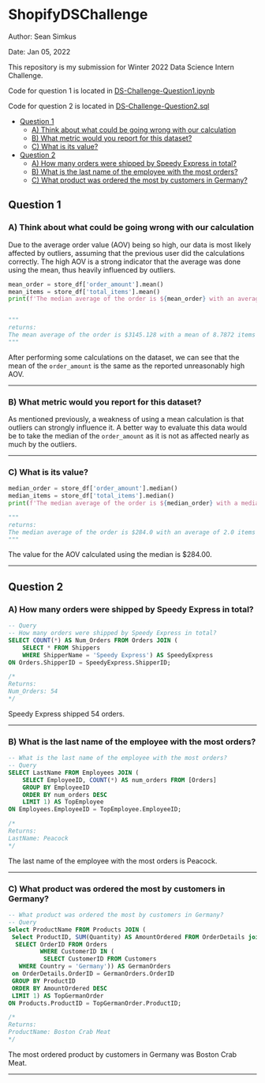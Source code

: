 
# ShopifyDSChallenge

Author: Sean Simkus

Date: Jan 05, 2022

This repository is my submission for Winter 2022 Data Science Intern Challenge.

Code for question 1 is located in [DS-Challenge-Question1.ipynb](https://github.com/seansimkus/Shopify-Challange/blob/main/DS-Challenge-Question1.ipynb)

Code for question 2 is located in [DS-Challenge-Question2.sql](https://github.com/seansimkus/Shopify-Challange/blob/main/DS-Challenge-Question2.sql)

- [Question 1](#question-1)
  - [A) Think about what could be going wrong with our calculation](#a-think-about-what-could-be-going-wrong-with-our-calculation)
  - [B) What metric would you report for this dataset?](#b-what-metric-would-you-report-for-this-dataset)
  - [C) What is its value?](#c-what-is-its-value)
- [Question 2](#question-2)
  - [A) How many orders were shipped by Speedy Express in total?](#a-how-many-orders-were-shipped-by-speedy-express-in-total)
  - [B) What is the last name of the employee with the most orders?](#b-what-is-the-last-name-of-the-employee-with-the-most-orders)
  - [C) What product was ordered the most by customers in Germany?](#c-what-product-was-ordered-the-most-by-customers-in-germany)

## Question 1

### A) Think about what could be going wrong with our calculation

Due to the average order value (AOV) being so high, our data is most likely affected by outliers, assuming that the previous user did the calculations correctly. The high AOV is a strong indicator that the average was done using the mean, thus heavily influenced by outliers.

```python
mean_order = store_df['order_amount'].mean()
mean_items = store_df['total_items'].mean()
print(f'The median average of the order is ${mean_order} with an average of {mean_items} items sold')


""" 
returns:
The mean average of the order is $3145.128 with a mean of 8.7872 items sold
"""

```

  After performing some calculations on the dataset, we can see that the mean of the `order_amount` is the same as the reported unreasonably high AOV.

---

### B) What metric would you report for this dataset?

  As mentioned previously, a weakness of using a mean calculation is that outliers can strongly influence it. A better way to evaluate this data would be to take the median of the `order_amount` as it is not as affected nearly as much by the outliers.

---

### C) What is its value?

```python
median_order = store_df['order_amount'].median()
median_items = store_df['total_items'].median()
print(f'The median average of the order is ${median_order} with a median of {median_items} items sold')

"""
returns:
The median average of the order is $284.0 with an average of 2.0 items sold
"""
```

  The value for the AOV calculated using the median is $284.00.

---

## Question 2

### A) How many orders were shipped by Speedy Express in total?

```SQL
-- Query
-- How many orders were shipped by Speedy Express in total?
SELECT COUNT(*) AS Num_Orders FROM Orders JOIN (
    SELECT * FROM Shippers
    WHERE ShipperName = 'Speedy Express') AS SpeedyExpress
ON Orders.ShipperID = SpeedyExpress.ShipperID;

/*
Returns:
Num_Orders: 54
*/
```

Speedy Express shipped 54 orders.

---

### B) What is the last name of the employee with the most orders?

```SQL
-- What is the last name of the employee with the most orders?
-- Query
SELECT LastName FROM Employees JOIN (
    SELECT EmployeeID, COUNT(*) AS num_orders FROM [Orders]
    GROUP BY EmployeeID
    ORDER BY num_orders DESC
    LIMIT 1) AS TopEmployee
ON Employees.EmployeeID = TopEmployee.EmployeeID;

/*
Returns:
LastName: Peacock
*/
```

The last name of the employee with the most orders is Peacock.

---

### C) What product was ordered the most by customers in Germany?

```SQL
-- What product was ordered the most by customers in Germany?
-- Query
Select ProductName FROM Products JOIN (
 Select ProductID, SUM(Quantity) AS AmountOrdered FROM OrderDetails join (
  SELECT OrderID FROM Orders 
         WHERE CustomerID IN (
          SELECT CustomerID FROM Customers
   WHERE Country = 'Germany')) AS GermanOrders
 on OrderDetails.OrderID = GermanOrders.OrderID
 GROUP BY ProductID
 ORDER BY AmountOrdered DESC
 LIMIT 1) AS TopGermanOrder
ON Products.ProductID = TopGermanOrder.ProductID;

/*
Returns:
ProductName: Boston Crab Meat
*/
```

The most ordered product by customers in Germany was Boston Crab Meat.

---
